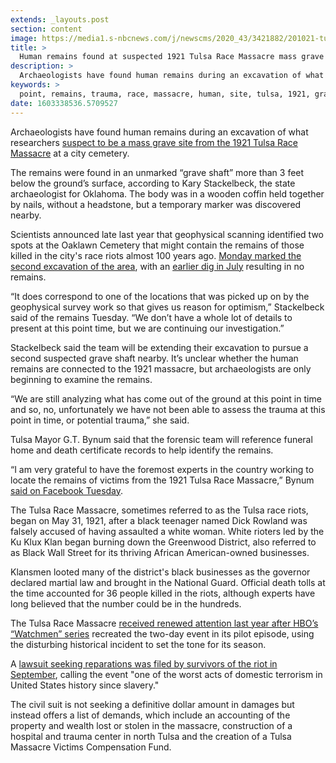 ```yaml
--- 
extends: _layouts.post 
section: content 
image: https://media1.s-nbcnews.com/j/newscms/2020_43/3421882/201021-tulsa-excavation-jm-1510_e1ddbb8287533d1dd9bf8c32d4385350.nbcnews-fp-1200-630.jpg 
title: > 
  Human remains found at suspected 1921 Tulsa Race Massacre mass grave site 
description: > 
  Archaeologists have found human remains during an excavation of what researchers suspect to be a mass grave site from the 1921 Tulsa Race Massacre at a city cemetery.It’s unclear whether the human remains are connected to the 1921 massacre, but archaeologists are only beginning to examine the remains.“I am very grateful to have the foremost experts in the country working to locate the remains of victims from the 1921 Tulsa Race Massacre,” Bynum said on Facebook Tuesday.The Tulsa Race Massacre, sometimes referred to as the Tulsa race riots, began on May 31, 1921, after a black teenager named Dick Rowland was falsely accused of having assaulted a white woman.The Tulsa Race Massacre received renewed attention last year after HBO’s “Watchmen” series recreated the two-day event in its pilot episode, using the disturbing historical incident to set the tone for its season. 
keywords: > 
  point, remains, trauma, race, massacre, human, site, tulsa, 1921, grave, riots, excavation, suspected, mass 
date: 1603338536.5709527 
--- 
```

<div><p class="endmarkEnabled">Archaeologists have found human remains during an excavation of what researchers <a href="https://www.nbcnews.com/news/nbcblk/possible-mass-grave-1921-tulsa-race-massacre-found-researchers-n1102781">suspect to be a mass grave site from the 1921 Tulsa Race Massacre</a> at a city cemetery.</p><p class="endmarkEnabled">The remains were found in an unmarked &#8220;grave shaft&#8221; more than 3 feet below the ground&#8217;s surface, according to Kary Stackelbeck, the state archaeologist for Oklahoma. The body was in a wooden coffin held together by nails, without a headstone, but a temporary marker was discovered nearby.</p><p></p><p id="taboolaReadMoreBelow"></p><p class="endmarkEnabled">Scientists announced late last year that geophysical scanning identified two spots at the Oaklawn Cemetery that might contain the remains of those killed in the city's race riots almost 100 years ago. <a href="https://www.nbcnews.com/news/nbcblk/tulsa-digs-again-victims-1921-race-massacre-n1243887">Monday marked the second excavation of the area</a>, with an <a href="https://www.nbcnews.com/news/us-news/nearly-century-later-tulsa-digging-evidence-mass-graves-infamous-race-n1233770">earlier dig in July</a> resulting in no remains.</p><p class="endmarkEnabled">&#8220;It does correspond to one of the locations that was picked up on by the geophysical survey work so that gives us reason for optimism,&#8221; Stackelbeck said of the remains Tuesday. &#8220;We don&#8217;t have a whole lot of details to present at this point time, but we are continuing our investigation.&#8221;</p><p class="endmarkEnabled">Stackelbeck said the team will be extending their excavation to pursue a second suspected grave shaft nearby. It&#8217;s unclear whether the human remains are connected to the 1921 massacre, but archaeologists are only beginning to examine the remains.</p><p class="endmarkEnabled">&#8220;We are still analyzing what has come out of the ground at this point in time and so, no, unfortunately we have not been able to assess the trauma at this point in time, or potential trauma,&#8221; she said.</p><p></p><p class="endmarkEnabled">Tulsa Mayor G.T. Bynum said that the forensic team will reference funeral home and death certificate records to help identify the remains.</p><p class="endmarkEnabled">&#8220;I am very grateful to have the foremost experts in the country working to locate the remains of victims from the 1921 Tulsa Race Massacre,&#8221; Bynum <a href="https://www.facebook.com/gtbynumfortulsamayor/">said on Facebook Tuesday</a>.</p><p class="endmarkEnabled">The Tulsa Race Massacre, sometimes referred to as the Tulsa race riots, began on May 31, 1921, after a black teenager named Dick Rowland was falsely accused of having assaulted a white woman. White rioters led by the Ku Klux Klan began burning down the Greenwood District, also referred to as Black Wall Street for its thriving African American-owned businesses.</p><p class="endmarkEnabled">Klansmen looted many of the district's black businesses as the governor declared martial law and brought in the National Guard. Official death tolls at the time accounted for 36 people killed in the riots, although experts have long believed that the number could be in the hundreds.</p><p></p><p class="endmarkEnabled">The Tulsa Race Massacre <a href="https://www.nbcnews.com/pop-culture/tv/watchmen-recreates-tulsa-massacre-1921-exposing-viewers-ugly-chapter-n1069426">received renewed attention last year after HBO&#8217;s &#8220;Watchmen&#8221; series</a> recreated the two-day event in its pilot episode, using the disturbing historical incident to set the tone for its season.</p><p class="endmarkEnabled">A <a href="https://www.nbcnews.com/news/us-news/survivors-1921-tulsa-race-massacre-file-lawsuit-seeking-relief-victims-n1239102" target="_blank">lawsuit seeking reparations was filed by survivors of the riot in September</a>, calling the event "one of the worst acts of domestic terrorism in United States history since slavery."</p><p class="endmarkEnabled">The civil suit is not seeking a definitive dollar amount in damages but instead offers a list of demands, which include an accounting of the property and wealth lost or stolen in the massacre, construction of a hospital and trauma center in north Tulsa and the creation of a Tulsa Massacre Victims Compensation Fund.</p></div>